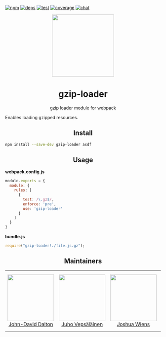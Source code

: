 [![npm][npm]][npm-url]
[![deps][deps]][deps-url]
[![test][test]][test-url]
[![coverage][cover]][cover-url]
[![chat][chat]][chat-url]

<div align="center">
  <a href="https://webpack.js.org/">
    <img width="200" height="200" vspace="" hspace="25" src="https://cdn.rawgit.com/webpack/media/e7485eb2/logo/icon-square-big.svg">
  </a>
  <h1>gzip-loader</h1>
  <p>gzip loader module for webpack</p>
</div>

Enables loading gzipped resources.

<h2 align="center">Install</h2>

```bash
npm install --save-dev gzip-loader asdf
```

<h2 align="center">Usage</h2>

**webpack.config.js**

```js
module.exports = {
  module: {
    rules: [
      {
        test: /\.gz$/,
        enforce: 'pre',
        use: 'gzip-loader'
      }
    ]
  }
}
```

**bundle.js**

```js
require("gzip-loader!./file.js.gz");
```

<h2 align="center">Maintainers</h2>

<table>
  <tbody>
    <tr>
      <td align="center">
        <a href="https://github.com/jdalton">
          <img width="150" height="150" src="https://avatars.githubusercontent.com/u/4303?v=3&s=150">
          </br>
          John-David Dalton
        </a>
      </td>
      <td align="center">
        <a href="https://github.com/bebraw">
          <img width="150" height="150" src="https://github.com/bebraw.png?v=3&s=150">
          </br>
          Juho Vepsäläinen
        </a>
      </td>
      <td align="center">
        <a href="https://github.com/d3viant0ne">
          <img width="150" height="150" src="https://github.com/d3viant0ne.png?v=3&s=150">
          </br>
          Joshua Wiens
        </a>
      </td>
      <td align="center">
        <a href="https://github.com/michael-ciniawsky">
          <img width="150" height="150" src="https://github.com/michael-ciniawsky.png?v=3&s=150">
          </br>
          Michael Ciniawsky
        </a>
      </td>
      <td align="center">
        <a href="https://github.com/evilebottnawi">
          <img width="150" height="150" src="https://github.com/evilebottnawi.png?v=3&s=150">
          </br>
          Alexander Krasnoyarov
        </a>
      </td>
    </tr>
  <tbody>
</table>

[npm]: https://img.shields.io/npm/v/gzip-loader.svg
[npm-url]: https://npmjs.com/package/gzip-loader

[deps]: https://david-dm.org/webpack-contrib/gzip-loader.svg
[deps-url]: https://david-dm.org/webpack-contrib/gzip-loader

[chat]: https://img.shields.io/badge/gitter-webpack%2Fwebpack-brightgreen.svg
[chat-url]: https://gitter.im/webpack/webpack

[test]: http://img.shields.io/travis/webpack-contrib/gzip-loader.svg
[test-url]: https://travis-ci.org/webpack-contrib/gzip-loader

[cover]: https://codecov.io/gh/webpack-contrib/gzip-loader/branch/master/graph/badge.svg
[cover-url]: https://codecov.io/gh/webpack-contrib/gzip-loader
